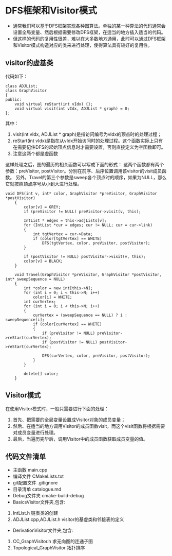 # DFS框架和Visitor模式

+ 通常我们可以基于DFS框架实现各种图算法。单独的某一种算法的代码通常会设置全局变量、然后根据需要修改DFS框架，在适当的地方插入适当的代码。
+ 但这样的代码的复用性很差，难以在大多数地方通用，此时可以通过DFS框架和Visitor模式构造对应的类来进行处理，使得算法具有较好的复用性。

## visitor的虚基类

代码如下：

```
class ADJList;
class GraphVisitor
{
public:
	void virtual reStart(int vIdx) {};
	void virtual visit(int vIdx, ADJList * graph) = 0;
};
```

其中：

1. visit(int vIdx, ADJList * graph)是指访问编号为vIdx的顶点时的处理过程；
2. reStart(int vIdx)是指在从vIdx开始访问时的处理过程。这个函数实际上只有在需要记住DFS的起始顶点信息时才需要设置，否则直接定义为空函数即可。
3. 注意这两个都是虚函数

这样处理之后，图的遍历的相关函数可以写成下面的形式：
这两个函数都有两个参数：preVisitor, postVisitor。分别在前序、后序位置调用该visitor的visit成员函数。
另外，Travel的第三个参数是sweep各个顶点时的顺序，如果为NULL，那么它就按照顶点序号从小到大进行处理。

```
void DFS(int v, int* color, GraphVisitor *preVisitor, GraphVisitor *postVisitor)
	{
		color[v] = GREY;
		if (preVisitor != NULL) preVisitor->visit(v, this);

		IntList * edges = this->adjLists[v];
		for (IntList *cur = edges; cur != NULL; cur = cur->link)
		{
			int tgtVertex = cur->Data;
			if (color[tgtVertex] == WHITE)
				DFS(tgtVertex, color, preVisitor, postVisitor);
		}

		if (postVisitor != NULL) postVisitor->visit(v, this);
		color[v] = BLACK;
	}

	void Travel(GraphVisitor *preVisitor, GraphVisitor *postVisitor, int* sweepSequence = NULL)
	{
		int *color = new int[this->N];
		for (int i = 0; i < this->N; i++)
			color[i] = WHITE;
		int curVertex;
		for (int i = 0; i < this->N; i++)
		{
			curVertex = (sweepSequence == NULL) ? i : sweepSequence[i];
			if (color[curVertex] == WHITE)
			{
				if (preVisitor != NULL) preVisitor->reStart(curVertex);
				if (postVisitor != NULL) postVisitor->reStart(curVertex);

				DFS(curVertex, color, preVisitor, postVisitor);
			}
		}

		delete[] color;
	}
```

## Visitor模式

在使用Visitor模式时，一般只需要进行下面的处理：

1. 首先、把需要的全局变量设置成Visitor对象的成员变量；
2. 然后、在适当的地方调用Visitor的成员函数visit，而这个visit函数将根据需要对成员变量进行处理。
3. 最后，当遍历完毕后，调用Visitor中的成员函数获取成员变量的值。

## 代码文件清单

+ 主函数 main.cpp
+ 编译文件 CMakeLists.txt
+ git配置文件 .gitignore
+ 目录清单 catalogue.md
+ Debug文件夹 cmake-build-debug
+ BasicsVisitor文件夹,包含:

1. IntList.h 链表类的创建
2. ADJList.cpp,ADJList.h visitor的基虚类和邻接表的定义

+ DerivationVisitor文件夹,包含:

1. CC_GraphVisitor.h 求无向图的连通子图
2. Topological_GraphVisitor 拓扑排序